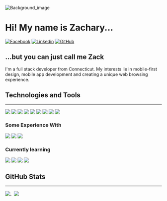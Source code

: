 ![Background_image](https://user-images.githubusercontent.com/84996750/168906613-4b1b8589-8236-462f-bcda-4a0d1f77281c.jpg)

# Hi! My name is Zachary...
  
[![Facebook](https://img.shields.io/badge/Facebook-1877F2?style=for-the-badge&logo=facebook&logoColor=white)](https://facebook.com/ZacharyCampanelli) 
[![Linkedin](https://img.shields.io/badge/LinkedIn-0077B5?style=for-the-badge&logo=linkedin&logoColor=white)](https://www.linkedin.com/in/zacharycampanelli/) 
[![GitHub](https://img.shields.io/badge/GitHub-100000?style=for-the-badge&logo=github&logoColor=white)](https://github.com/Zacharycampanelli)


## ...but you can just call me Zack
I'm a full stack developer from Connecticut. My interests lie in mobile-first design, mobile app development and creating a unique web browsing experience. 


## Technologies and Tools

---

![](https://img.shields.io/badge/Code-HTML5-informational?style=flat&logo=HTML5&logoColor=white&color=4AB197)
![](https://img.shields.io/badge/Style-CSS-informational?style=flat&logo=css3&logoColor=white&color=4AB197)
![](https://img.shields.io/badge/Code-JavaScript-informational?style=flat&logo=JavaScript&logoColor=white&color=4AB197)
![](https://img.shields.io/badge/Tools-GitHub-informational?style=flat&logo=GitHub&logoColor=white&color=4AB197)
![](https://img.shields.io/badge/Tools-Photoshop-informational?style=flat&logo=Adobe-Photoshop&logoColor=white&color=4AB197)
![](https://img.shields.io/badge/Tools-Illustrator-informational?style=flat&logo=Adobe-Illustrator&logoColor=white&color=4AB197)
![](https://img.shields.io/badge/Tools-Indesign-informational?style=flat&logo=Adobe-Indesign&logoColor=white&color=4AB197)
![](https://img.shields.io/badge/Tools-NPM-informational?style=flat&logo=npm&logoColor=white&color=4AB197)
![](https://img.shields.io/badge/Framework-Bootstrap-informational?style=flat&logo=Bootstrap&logoColor=white&color=4AB197)

### Some Experience With
![](https://img.shields.io/badge/Code-Processing-informational?style=flat&logo=processing-foundation&logoColor=white&color=2bbc8a)
![](https://img.shields.io/badge/Code-Java-informational?style=flat&logo=java&logoColor=white&color=2bbc8a)
![](https://img.shields.io/badge/Code-Python-informational?style=flat&logo=python&logoColor=white&color=2bbc8a)

### Currently learning
![](https://img.shields.io/badge/Code-MySQL-informational?style=flat&logo=MySQL&logoColor=white&color=4AB197)
![](https://img.shields.io/badge/Code-jQuery-informational?style=flat&logo=jquery&logoColor=white&color=2bbc8a)
![](https://img.shields.io/badge/Framework-Express.js-informational?style=flat&logo=express&logoColor=white&color=2bbc8a)
![](https://img.shields.io/badge/Platform-Node.js-informational?style=flat&logo=nodedotjs&logoColor=white&color=2bbc8a)



## GitHub Stats

---

<a href = "https://github.com/Zacharycampanelli">
    <img align="center" src="https://github-readme-stats.vercel.app/api/top-langs/?username=Zacharycampanelli&theme=vue-dark&layout=compact" />
</a>&nbsp
<a href = "https://github.com/Zacharycampanelli">
    <img align="center" src="https://github-readme-stats.vercel.app/api?username=Zacharycampanelli&theme=vue-dark&show_icons=true" />
</a>
